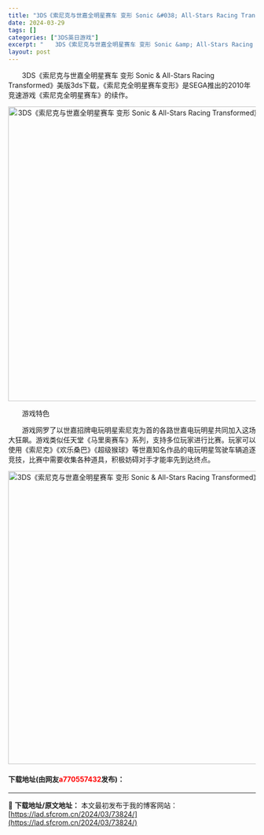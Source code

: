 ```yaml
---
title: "3DS《索尼克与世嘉全明星赛车 变形 Sonic &#038; All-Stars Racing Transformed》美版3ds下载"
date: 2024-03-29
tags: []
categories: ["3DS英日游戏"]
excerpt: "　　3DS《索尼克与世嘉全明星赛车 变形 Sonic &amp; All-Stars Racing Transformed》美版3ds下载，《索尼克全明星赛车变形》是SEGA推出的2010年竞速游戏《索尼克全明星赛车》的续作。 　　游戏特色 　　游戏网罗了以世嘉招牌电玩明星索尼克为首的各路世嘉电玩明&hellip;"
layout: post
---
```


 <p>　　3DS《索尼克与世嘉全明星赛车 变形 Sonic &amp; All-Stars Racing Transformed》美版3ds下载，《索尼克全明星赛车变形》是SEGA推出的2010年竞速游戏《索尼克全明星赛车》的续作。</p> <p align="center"><img align="" border="0" src="https://lad.sfcrom.cn/wp-content/uploads/2024/03/20240329_6606284f7832c.png" width="599" alt="3DS《索尼克与世嘉全明星赛车 变形 Sonic &amp; All-Stars Racing Transformed》美版3ds下载" /></p> <p>　　游戏特色</p> <p>　　游戏网罗了以世嘉招牌电玩明星索尼克为首的各路世嘉电玩明星共同加入这场大狂飙。游戏类似任天堂《马里奥赛车》系列，支持多位玩家进行比赛。玩家可以使用《索尼克》《欢乐桑巴》《超级猴球》等世嘉知名作品的电玩明星驾驶车辆追逐竞技，比赛中需要收集各种道具，积极妨碍对手才能率先到达终点。</p> <p align="center"><img align="" border="0" src="https://lad.sfcrom.cn/wp-content/uploads/2024/03/20240329_66062850b84a8.png" width="596" alt="3DS《索尼克与世嘉全明星赛车 变形 Sonic &amp; All-Stars Racing Transformed》美版3ds下载" /></p> <p><h4>下载地址(由网友<font color="red">a770557432</font>发布)：</h4></p> 

---
📖 **下载地址/原文地址：** 本文最初发布于我的博客网站：[https://lad.sfcrom.cn/2024/03/73824/](https://lad.sfcrom.cn/2024/03/73824/)
